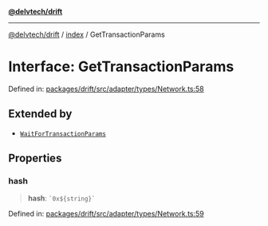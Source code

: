 [**@delvtech/drift**](../../README.md)

***

[@delvtech/drift](../../README.md) / [index](../README.md) / GetTransactionParams

# Interface: GetTransactionParams

Defined in: [packages/drift/src/adapter/types/Network.ts:58](https://github.com/delvtech/drift/blob/95370f81f9813e8d583ed884b0b07657be0d8f2c/packages/drift/src/adapter/types/Network.ts#L58)

## Extended by

- [`WaitForTransactionParams`](WaitForTransactionParams.md)

## Properties

### hash

> **hash**: `` `0x${string}` ``

Defined in: [packages/drift/src/adapter/types/Network.ts:59](https://github.com/delvtech/drift/blob/95370f81f9813e8d583ed884b0b07657be0d8f2c/packages/drift/src/adapter/types/Network.ts#L59)
